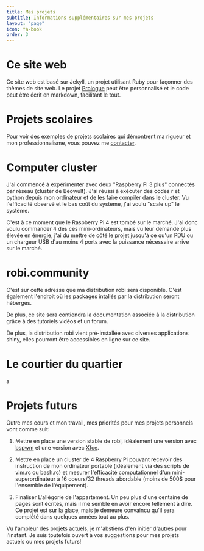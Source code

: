 ```yaml
---
title: Mes projets
subtitle: Informations supplémentaires sur mes projets
layout: "page"
icon: fa-book
order: 3
---
```

# Ce site web

Ce site web est basé sur Jekyll, un projet utilisant Ruby pour façonner des thèmes de site web. Le projet [Prologue](http://jekyllthemes.org/themes/jekyll-theme-prologue/) peut être personnalisé et le code peut être écrit en markdown, facilitant le tout.

# Projets scolaires

Pour voir des exemples de projets scolaires qui démontrent ma rigueur et mon professionnalisme, vous pouvez me [contacter](mailto:infos@maximerobineau.com).

# Computer cluster

J'ai commencé à expérimenter avec deux "Raspberry Pi 3 plus" connectés par réseau (cluster de Beowulf). J'ai réussi à exécuter des codes r et python depuis mon ordinateur et de les faire compiler dans le cluster. Vu l'efficacité observé et le bas coût du système, j'ai voulu "scale up" le système.

C'est à ce moment que le Raspberry Pi 4 est tombé sur le marché. J'ai donc voulu commander 4 des ces mini-ordinateurs, mais vu leur demande plus élevée en énergie, j'ai du mettre de côté le projet jusqu'à ce qu'un PDU ou un chargeur USB d'au moins 4 ports avec la puissance nécessaire arrive sur le marché.

# robi.community

C'est sur cette adresse que ma distribution robi sera disponible. C'est également l'endroit où les packages intallés par la distribution seront hébergés. 

De plus, ce site sera contiendra la documentation associée à la distribution grâce à des tutoriels vidéos et un forum. 

De plus, la distribution robi vient pré-installée avec diverses applications shiny, elles pourront être accessibles en ligne sur ce site. 

# Le courtier du quartier

a

# Projets futurs

Outre mes cours et mon travail, mes priorités pour mes projets personnels vont comme suit:

1. Mettre en place une version stable de robi, idéalement une version avec [bspwm](https://wiki.archlinux.org/index.php/Bspwm) et une version avec [Xfce](https://wiki.archlinux.org/index.php/xfce).

2. Mettre en place un cluster de 4 Raspberry Pi pouvant recevoir des instruction de mon ordinateur portable (idéalement via des scripts de vim.rc ou bash.rc) et mesurer l'efficacité computationnel d'un mini-superordinateur à 16 coeurs/32 threads abordable (moins de 500$ pour l'ensemble de l'équipement).

3. Finaliser L'allégorie de l'appartement. Un peu plus d'une centaine de pages sont écrites, mais il me semble en avoir encore tellement à dire. Ce projet est sur la glace, mais je demeure convaincu qu'il sera complété dans quelques années tout au plus.

Vu l'ampleur des projets actuels, je m'abstiens d'en initier d'autres pour l'instant. Je suis toutefois ouvert à vos suggestions pour mes projets actuels ou mes projets futurs!

